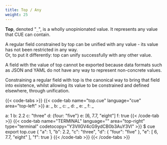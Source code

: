 ```yaml
---
title: Top / Any
weight: 25
---
```


**Top**, denoted "`_`", is a wholly unopinionated value.
It represents any value that CUE can contain.

A regular field constrained by top can be unified with any value
\- its value has not been restricted in any way.\
Or, to put it differently: top can unify successfully with any other value.

A field with the value of top cannot be exported
because data formats such as JSON and YAML
do not have any way to represent non-concrete values.

Constraining a regular field with top is the canonical way to bring that field
into existence,
whilst allowing its value to be constrained and defined elsewhere, through
unification.

{{< code-tabs >}}
{{< code-tab name="top.cue" language="cue" area="top-left" >}}
a: _
b: _
c: _
d: _
e: _
f: _

a: 1
b: 2.2
c: "three"
d: {four: "five"}
e: [6, 7.7, "eight"]
f: true
{{< /code-tab >}}
{{< code-tab name="TERMINAL" language="" area="top-right" type="terminal" codetocopy="Y3VlIGV4cG9ydCB0b3AuY3Vl" >}}
$ cue export top.cue
{
    "a": 1,
    "b": 2.2,
    "c": "three",
    "d": {
        "four": "five"
    },
    "e": [
        6,
        7.7,
        "eight"
    ],
    "f": true
}
{{< /code-tab >}}
{{< /code-tabs >}}

